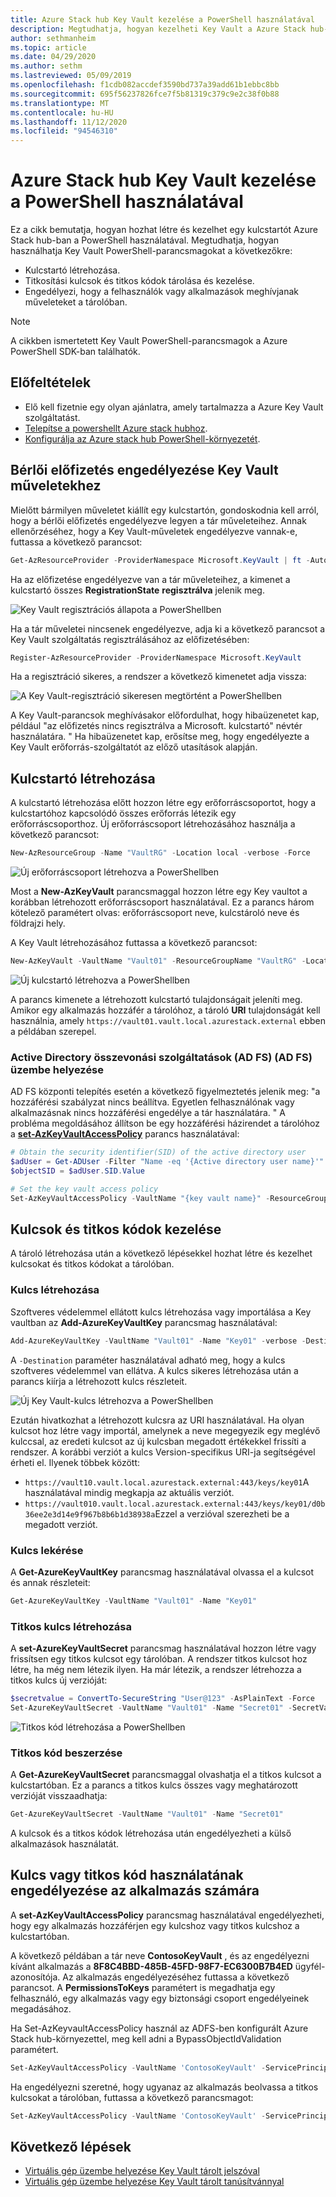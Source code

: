 ```yaml
---
title: Azure Stack hub Key Vault kezelése a PowerShell használatával
description: Megtudhatja, hogyan kezelheti Key Vault a Azure Stack hub-ban a PowerShell használatával.
author: sethmanheim
ms.topic: article
ms.date: 04/29/2020
ms.author: sethm
ms.lastreviewed: 05/09/2019
ms.openlocfilehash: f1cdb082accdef3590bd737a39add61b1ebbc8bb
ms.sourcegitcommit: 695f56237826fce7f5b81319c379c9e2c38f0b88
ms.translationtype: MT
ms.contentlocale: hu-HU
ms.lasthandoff: 11/12/2020
ms.locfileid: "94546310"
---
```

# <a name="manage-key-vault-in-azure-stack-hub-using-powershell"></a>Azure Stack hub Key Vault kezelése a PowerShell használatával

Ez a cikk bemutatja, hogyan hozhat létre és kezelhet egy kulcstartót Azure Stack hub-ban a PowerShell használatával. Megtudhatja, hogyan használhatja Key Vault PowerShell-parancsmagokat a következőkre:

* Kulcstartó létrehozása.
* Titkosítási kulcsok és titkos kódok tárolása és kezelése.
* Engedélyezi, hogy a felhasználók vagy alkalmazások meghívjanak műveleteket a tárolóban.

>[!NOTE]
>A cikkben ismertetett Key Vault PowerShell-parancsmagok a Azure PowerShell SDK-ban találhatók.

## <a name="prerequisites"></a>Előfeltételek

* Elő kell fizetnie egy olyan ajánlatra, amely tartalmazza a Azure Key Vault szolgáltatást.
* [Telepítse a powershellt Azure stack hubhoz](../operator/powershell-install-az-module.md).
* [Konfigurálja az Azure stack hub PowerShell-környezetét](azure-stack-powershell-configure-user.md).

## <a name="enable-your-tenant-subscription-for-key-vault-operations"></a>Bérlői előfizetés engedélyezése Key Vault műveletekhez

Mielőtt bármilyen műveletet kiállít egy kulcstartón, gondoskodnia kell arról, hogy a bérlői előfizetés engedélyezve legyen a tár műveleteihez. Annak ellenőrzéséhez, hogy a Key Vault-műveletek engedélyezve vannak-e, futtassa a következő parancsot:

```powershell  
Get-AzResourceProvider -ProviderNamespace Microsoft.KeyVault | ft -Autosize
```

Ha az előfizetése engedélyezve van a tár műveleteihez, a kimenet a kulcstartó összes **RegistrationState** **regisztrálva** jelenik meg.

![Key Vault regisztrációs állapota a PowerShellben](media/azure-stack-key-vault-manage-powershell/image1.png)

Ha a tár műveletei nincsenek engedélyezve, adja ki a következő parancsot a Key Vault szolgáltatás regisztrálásához az előfizetésében:

```powershell
Register-AzResourceProvider -ProviderNamespace Microsoft.KeyVault
```

Ha a regisztráció sikeres, a rendszer a következő kimenetet adja vissza:

![A Key Vault-regisztráció sikeresen megtörtént a PowerShellben](media/azure-stack-key-vault-manage-powershell/image2.png)

A Key Vault-parancsok meghívásakor előfordulhat, hogy hibaüzenetet kap, például "az előfizetés nincs regisztrálva a Microsoft. kulcstartó" névtér használatára. " Ha hibaüzenetet kap, erősítse meg, hogy engedélyezte a Key Vault erőforrás-szolgáltatót az előző utasítások alapján.

## <a name="create-a-key-vault"></a>Kulcstartó létrehozása

A kulcstartó létrehozása előtt hozzon létre egy erőforráscsoportot, hogy a kulcstartóhoz kapcsolódó összes erőforrás létezik egy erőforráscsoporthoz. Új erőforráscsoport létrehozásához használja a következő parancsot:

```powershell
New-AzResourceGroup -Name "VaultRG" -Location local -verbose -Force
```

![Új erőforráscsoport létrehozva a PowerShellben](media/azure-stack-key-vault-manage-powershell/image3.png)

Most a **New-AzKeyVault** parancsmaggal hozzon létre egy Key vaultot a korábban létrehozott erőforráscsoport használatával. Ez a parancs három kötelező paramétert olvas: erőforráscsoport neve, kulcstároló neve és földrajzi hely.

A Key Vault létrehozásához futtassa a következő parancsot:

```powershell
New-AzKeyVault -VaultName "Vault01" -ResourceGroupName "VaultRG" -Location local -verbose
```

![Új kulcstartó létrehozva a PowerShellben](media/azure-stack-key-vault-manage-powershell/image4.png)

A parancs kimenete a létrehozott kulcstartó tulajdonságait jeleníti meg. Amikor egy alkalmazás hozzáfér a tárolóhoz, a tároló **URI** tulajdonságát kell használnia, amely `https://vault01.vault.local.azurestack.external` ebben a példában szerepel.

### <a name="active-directory-federation-services-ad-fs-deployment"></a>Active Directory összevonási szolgáltatások (AD FS) (AD FS) üzembe helyezése

AD FS központi telepítés esetén a következő figyelmeztetés jelenik meg: "a hozzáférési szabályzat nincs beállítva. Egyetlen felhasználónak vagy alkalmazásnak nincs hozzáférési engedélye a tár használatára. " A probléma megoldásához állítson be egy hozzáférési házirendet a tárolóhoz a [**set-AzKeyVaultAccessPolicy**](#authorize-an-app-to-use-a-key-or-secret) parancs használatával:

```powershell
# Obtain the security identifier(SID) of the active directory user
$adUser = Get-ADUser -Filter "Name -eq '{Active directory user name}'"
$objectSID = $adUser.SID.Value

# Set the key vault access policy
Set-AzKeyVaultAccessPolicy -VaultName "{key vault name}" -ResourceGroupName "{resource group name}" -ObjectId "{object SID}" -PermissionsToKeys {permissionsToKeys} -PermissionsToSecrets {permissionsToSecrets} -BypassObjectIdValidation
```

## <a name="manage-keys-and-secrets"></a>Kulcsok és titkos kódok kezelése

A tároló létrehozása után a következő lépésekkel hozhat létre és kezelhet kulcsokat és titkos kódokat a tárolóban.

### <a name="create-a-key"></a>Kulcs létrehozása

Szoftveres védelemmel ellátott kulcs létrehozása vagy importálása a Key vaultban az **Add-AzureKeyVaultKey** parancsmag használatával:

```powershell
Add-AzureKeyVaultKey -VaultName "Vault01" -Name "Key01" -verbose -Destination Software
```

A `-Destination` paraméter használatával adható meg, hogy a kulcs szoftveres védelemmel van ellátva. A kulcs sikeres létrehozása után a parancs kiírja a létrehozott kulcs részleteit.

![Új Key Vault-kulcs létrehozva a PowerShellben](media/azure-stack-key-vault-manage-powershell/image5.png)

Ezután hivatkozhat a létrehozott kulcsra az URI használatával. Ha olyan kulcsot hoz létre vagy importál, amelynek a neve megegyezik egy meglévő kulccsal, az eredeti kulcsot az új kulcsban megadott értékekkel frissíti a rendszer. A korábbi verziót a kulcs Version-specifikus URI-ja segítségével érheti el. Ilyenek többek között:

* `https://vault10.vault.local.azurestack.external:443/keys/key01`A használatával mindig megkapja az aktuális verziót.
* `https://vault010.vault.local.azurestack.external:443/keys/key01/d0b36ee2e3d14e9f967b8b6b1d38938a`Ezzel a verzióval szerezheti be a megadott verziót.

### <a name="get-a-key"></a>Kulcs lekérése

A **Get-AzureKeyVaultKey** parancsmag használatával olvassa el a kulcsot és annak részleteit:

```powershell
Get-AzureKeyVaultKey -VaultName "Vault01" -Name "Key01"
```

### <a name="create-a-secret"></a>Titkos kulcs létrehozása

A **set-AzureKeyVaultSecret** parancsmag használatával hozzon létre vagy frissítsen egy titkos kulcsot egy tárolóban. A rendszer titkos kulcsot hoz létre, ha még nem létezik ilyen. Ha már létezik, a rendszer létrehozza a titkos kulcs új verzióját:

```powershell
$secretvalue = ConvertTo-SecureString "User@123" -AsPlainText -Force
Set-AzureKeyVaultSecret -VaultName "Vault01" -Name "Secret01" -SecretValue $secretvalue
```

![Titkos kód létrehozása a PowerShellben](media/azure-stack-key-vault-manage-powershell/image6.png)

### <a name="get-a-secret"></a>Titkos kód beszerzése

A **Get-AzureKeyVaultSecret** parancsmaggal olvashatja el a titkos kulcsot a kulcstartóban. Ez a parancs a titkos kulcs összes vagy meghatározott verzióját visszaadhatja:

```powershell
Get-AzureKeyVaultSecret -VaultName "Vault01" -Name "Secret01"
```

A kulcsok és a titkos kódok létrehozása után engedélyezheti a külső alkalmazások használatát.

## <a name="authorize-an-app-to-use-a-key-or-secret"></a>Kulcs vagy titkos kód használatának engedélyezése az alkalmazás számára

A **set-AzKeyVaultAccessPolicy** parancsmag használatával engedélyezheti, hogy egy alkalmazás hozzáférjen egy kulcshoz vagy titkos kulcshoz a kulcstartóban.

A következő példában a tár neve **ContosoKeyVault** , és az engedélyezni kívánt alkalmazás a **8F8C4BBD-485B-45FD-98F7-EC6300B7B4ED** ügyfél-azonosítója. Az alkalmazás engedélyezéséhez futtassa a következő parancsot. A **PermissionsToKeys** paramétert is megadhatja egy felhasználó, egy alkalmazás vagy egy biztonsági csoport engedélyeinek megadásához.

Ha Set-AzKeyvaultAccessPolicy használ az ADFS-ben konfigurált Azure Stack hub-környezettel, meg kell adni a BypassObjectIdValidation paramétert.

```powershell
Set-AzKeyVaultAccessPolicy -VaultName 'ContosoKeyVault' -ServicePrincipalName 8f8c4bbd-485b-45fd-98f7-ec6300b7b4ed -PermissionsToKeys decrypt,sign -BypassObjectIdValidation
```

Ha engedélyezni szeretné, hogy ugyanaz az alkalmazás beolvassa a titkos kulcsokat a tárolóban, futtassa a következő parancsmagot:

```powershell
Set-AzKeyVaultAccessPolicy -VaultName 'ContosoKeyVault' -ServicePrincipalName 8f8c4bbd-485b-45fd-98f7-ec6300 -PermissionsToKeys Get -BypassObjectIdValidation
```

## <a name="next-steps"></a>Következő lépések

* [Virtuális gép üzembe helyezése Key Vault tárolt jelszóval](azure-stack-key-vault-deploy-vm-with-secret.md)
* [Virtuális gép üzembe helyezése Key Vault tárolt tanúsítvánnyal](azure-stack-key-vault-push-secret-into-vm.md)
